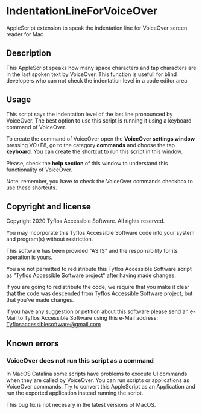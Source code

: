 # IndentationLineForVoiceOver
AppleScript extension to speak the indentation line for VoiceOver screen reader for Mac

## Description

This AppleScript speaks how many space characters and tap characters are in the last spoken text by VoiceOver.
This function is usefull for blind developers who can not check the indentation level in a code editor area.

## Usage

This script says the indentation level of the last line pronounced by VoiceOver.
The best option to use this script is running it using a keyboard command of VoiceOver.

To create the command of VoiceOver open the **VoiceOver settings window** pressing VO+F8, go to the category **commands** and choose the tap **keyboard**. You can create the shortcut to run this script in this window.

Please, check the **help section** of this window to understand this functionality of VoiceOver.

Note: remember, you have to check the VoiceOver commands checkbox to use these shortcuts.

## Copyright and license

Copyright 2020 Tyflos Accessible Software. All rights reserved.

You may incorporate this Tyflos Accessible Software code into your system and 	program(s) without restriction.  

This software has been provided "AS IS" and the responsibility for its operation is yours.  

You are not permitted to redistribute this Tyflos Accessible Software script as "Tyflos 	Accessible Software project" after having made changes.  

If you are going to redistribute the code, we require that you make it clear that the code was 		descended from Tyflos Accessible Software project, but that you've made changes.

If you have any suggestion or petition about this software please send an e-Mail to Tyflos Accessible Software using this e-Mail address:
	[Tyflosaccessiblesoftware@gmail.com](mailto:Tyflosaccessiblesoftware@gmail.com)

## Known errors

### VoiceOver does not run this script as a command

In MacOS Catalina some scripts have problems to execute UI commands when they are called by VoiceOver.
You can run scripts or applications as VoiceOver commands. Try to convert this AppleScript as an Application and run the exported application instead running the script.

This bug fix is not necesary in the latest versions of MacOS.

